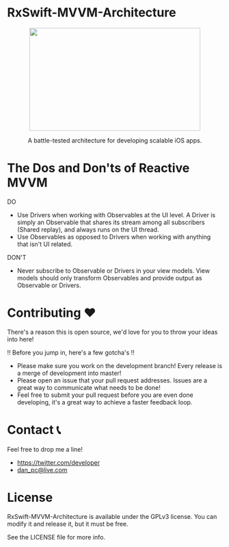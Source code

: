 # RxSwift-MVVM-Architecture

<div align="center">
  <img src="http://imgur.com/32h6nVA.png" height="240" width="400">
  <p>A battle-tested architecture for developing scalable iOS apps.</p>
</div>

# The Dos and Don'ts of Reactive MVVM
DO
  - Use Drivers when working with Observables at the UI level. A Driver is simply an Observable that shares its stream among all subscribers (Shared replay), and always runs on the UI thread.
  - Use Observables as opposed to Drivers when working with anything that isn't UI related.
  
DON'T
  - Never subscribe to Observable or Drivers in your view models. View models should only transform Observables and provide output as Observable or Drivers.
  
# Contributing ❤️
There's a reason this is open source, we'd love for you to throw your ideas into here!

‼️ Before you jump in, here's a few gotcha's ‼️

- Please make sure you work on the development branch! Every release is a merge of development into master!
- Please open an issue that your pull request addresses. Issues are a great way to communicate what needs to be done!
- Feel free to submit your pull request before you are even done developing, it's a great way to achieve a faster feedback loop.

# Contact 📞
Feel free to drop me a line!
- https://twitter.com/deveIoper
- dan_pc@live.com

# License
RxSwift-MVVM-Architecture is available under the GPLv3 license. You can modify it and release it, but it must be free.

See the LICENSE file for more info.
